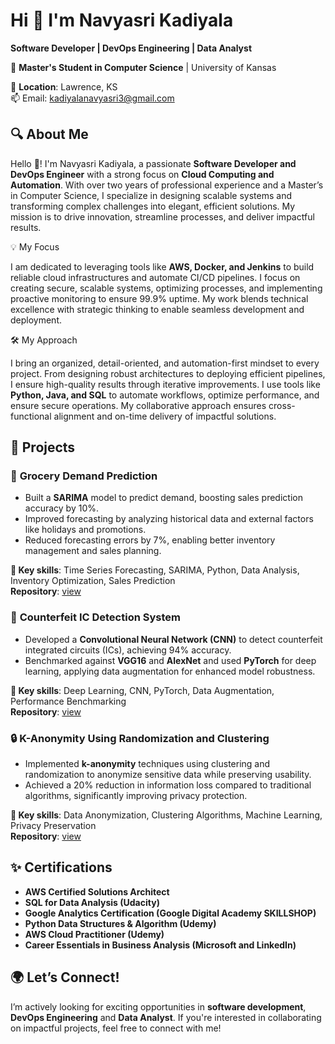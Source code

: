 # Hi 👋 I'm Navyasri Kadiyala  
**Software Developer | DevOps Engineering | Data Analyst** 

💼 **Master's Student in Computer Science** | University of Kansas  

📍 **Location**: Lawrence, KS  
📫 Email: [kadiyalanavyasri3@gmail.com](mailto:kadiyalanavyasri3@gmail.com)


## 🔍 About Me  

Hello 👋! I'm Navyasri Kadiyala, a passionate **Software Developer and DevOps Engineer** with a strong focus on **Cloud Computing and Automation**. With over two years of professional experience and a Master’s in Computer Science, I specialize in designing scalable systems and transforming complex challenges into elegant, efficient solutions. My mission is to drive innovation, streamline processes, and deliver impactful results.  

💡 My Focus  

I am dedicated to leveraging tools like **AWS, Docker, and Jenkins** to build reliable cloud infrastructures and automate CI/CD pipelines. I focus on creating secure, scalable systems, optimizing processes, and implementing proactive monitoring to ensure 99.9% uptime. My work blends technical excellence with strategic thinking to enable seamless development and deployment.  

🛠️ My Approach  

I bring an organized, detail-oriented, and automation-first mindset to every project. From designing robust architectures to deploying efficient pipelines, I ensure high-quality results through iterative improvements. I use tools like **Python, Java, and SQL** to automate workflows, optimize performance, and ensure secure operations. My collaborative approach ensures cross-functional alignment and on-time delivery of impactful solutions.  

## 📂 Projects  

### 🛒 **Grocery Demand Prediction**  

- Built a **SARIMA** model to predict demand, boosting sales prediction accuracy by 10%.  
- Improved forecasting by analyzing historical data and external factors like holidays and promotions.  
- Reduced forecasting errors by 7%, enabling better inventory management and sales planning.

**🔑 Key skills**: Time Series Forecasting, SARIMA, Python, Data Analysis, Inventory Optimization, Sales Prediction  
**Repository**: [view](https://github.com/navik12/GDP)


### 🧠 **Counterfeit IC Detection System**  

- Developed a **Convolutional Neural Network (CNN)** to detect counterfeit integrated circuits (ICs), achieving 94% accuracy.  
- Benchmarked against **VGG16** and **AlexNet** and used **PyTorch** for deep learning, applying data augmentation for enhanced model robustness.

**🔑 Key skills**: Deep Learning, CNN, PyTorch, Data Augmentation, Performance Benchmarking  
**Repository**: [view](https://github.com/navik12/Counterfeit-IC-Detection)


### 🔒 **K-Anonymity Using Randomization and Clustering**  

- Implemented **k-anonymity** techniques using clustering and randomization to anonymize sensitive data while preserving usability.  
- Achieved a 20% reduction in information loss compared to traditional algorithms, significantly improving privacy protection.

**🔑 Key skills**: Data Anonymization, Clustering Algorithms, Machine Learning, Privacy Preservation  
**Repository**: [view](https://github.com/navik12/K-Anonymity)


## ✨ Certifications  

- **AWS Certified Solutions Architect**  
- **SQL for Data Analysis (Udacity)**  
- **Google Analytics Certification (Google Digital Academy SKILLSHOP)**  
- **Python Data Structures & Algorithm (Udemy)**  
- **AWS Cloud Practitioner (Udemy)**  
- **Career Essentials in Business Analysis (Microsoft and LinkedIn)**


## 🌍 Let’s Connect!  

I’m actively looking for exciting opportunities in **software development**, **DevOps Engineering** and **Data Analyst**. If you're interested in collaborating on impactful projects, feel free to connect with me!
